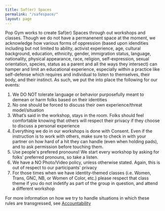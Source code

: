 ```yaml
---
title: Saf(er) Spaces
permalink: "/safespace/"
layout: page
---
```


Pop Gym works to create Saf(er) Spaces through out workshops and classes. Though we do not have a permanenent space at the moment, we acknowledge how various forms of oppression (based upon idendities including but not
limited to ability, activist experience, age, cultural background, education, 
ethnicity, gender, immigration status, language, nationality, physical 
appearance, race, religion, self-expression, sexual orientation, 
species, status as a parent and all the ways they intersect) can hamper and limit
an educational experience, especially within a practice like
self-defense which requires and individual to listen to themselves,
their body, and their instinct. As such, we put the into place the
following for our events: 

1. We DO NOT tolerate language or behavior purposefully meant to demean or harm folks based on their identities
2. No one should be forced to discuss their own experience/threat model/situation
3. What’s said in the workshop, stays in the room. Folks should feel comfortable knowing that others will respect their privacy if they choose to discuss a personal experience
4. Everything we do in our workshops is done with Consent. Even if the instruction is to work with others, make sure to check in with your partner on how hard of a hit they can handle (even when holding pads), and to ask permission before touching them.
5. Use people's prefered pronouns! We start every workshop by asking for folks' preferred pronouns, so take a listen.
6. We have a NO Photo/Video policy, unless otherwise stated. Again, this is out of respect to our participants' privacy
7. For those times when we have identity-themed classes (i.e. Women, Trans, GNC, NB, or Women of Color, etc.) please respect that class theme if you do not indetify as part of the group in question, and attend a different workshop


For more information on how we try to handle situations in which these rules are transgressed, see [Accountability](accountability.md)








